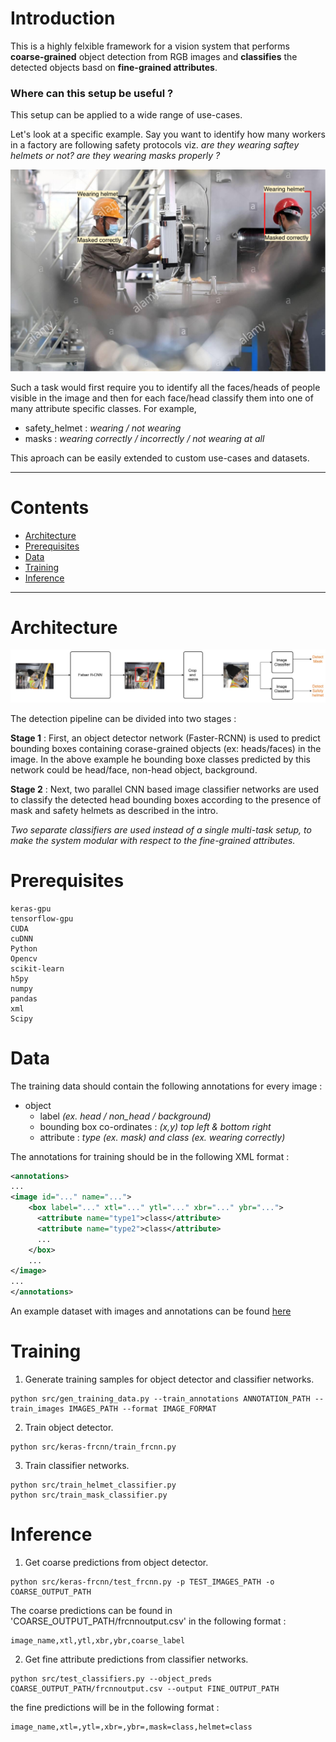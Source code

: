 # Introduction <span id = "top"></span>

This is a highly felxible framework for a vision system that performs **coarse-grained** object detection from RGB images and **classifies** the detected objects basd on **fine-grained attributes**.

### Where can this setup be useful ?

This setup can be applied to a wide range of use-cases.  

Let's look at a specific example. Say you want to identify how many workers in a factory are following safety protocols viz. _are they wearing saftey helmets or not? are they wearing masks properly ?_

![example](./Supplementary/Ie_output.png)

Such a task would first require you to identify all the faces/heads of people visible in the image and then for each face/head classify them into one of many attribute specific classes. For example,
- safety_helmet : _wearing / not wearing_
- masks : _wearing correctly / incorrectly / not wearing at all_

This aproach can be easily extended to custom use-cases and datasets.  

----

# Contents

* [Architecture](#arch)
* [Prerequisites](#prerequisites)
* [Data](#data)
* [Training](#train)
* [Inference](#inf)

----

# Architecture <span id = "arch"></span>
![overview](./Supplementary/49D98D28-94DE-4D22-BB52-CFA89D5F7F2C.jpeg)

The detection pipeline can be divided into two stages :

**Stage 1** : First, an object detector network (Faster-RCNN) is used to predict bounding boxes containing corase-grained objects (ex: heads/faces) in the image. In the above example he bounding boxe classes predicted by this network could be head/face, non-head object, background. 

**Stage 2** : Next, two parallel CNN based image classifier networks are used to classify the detected head bounding boxes according to the presence of mask and safety helmets as described in the intro. 

_Two separate classifiers are used instead of a single multi-task setup, to make the system modular with respect to the fine-grained attributes._


# Prerequisites <span id = "prerequisites"></span>
```
keras-gpu
tensorflow-gpu
CUDA
cuDNN
Python
Opencv
scikit-learn
h5py
numpy
pandas
xml
Scipy
```


# Data <span id = "data"></span>

The training data should contain the following annotations for every image :

* object
    * label _(ex. head / non_head / background)_
    * bounding box co-ordinates : _(x,y) top left & bottom right_
    * attribute : _type (ex. mask) and class (ex. wearing correctly)_

The annotations for training should be in the following XML format :
```xml
<annotations>
...
<image id="..." name="...">
    <box label="..." xtl="..." ytl="..." xbr="..." ybr="...">
      <attribute name="type1">class</attribute>
      <attribute name="type2">class</attribute>
      ...
    </box>
    ...
</image>
...
</annotations>

```

An example dataset with images and annotations can be found [here](https://drive.google.com/drive/folders/1TFjsTFspmtyViBOmuCo-tBbXZ72GhVuG?usp=sharing)


# Training <span id = "train"></span>

1. Generate training samples for object detector and classifier networks.  
```
python src/gen_training_data.py --train_annotations ANNOTATION_PATH --train_images IMAGES_PATH --format IMAGE_FORMAT
```
2. Train object detector. 
```
python src/keras-frcnn/train_frcnn.py
```

3. Train classifier networks.
```
python src/train_helmet_classifier.py
python src/train_mask_classifier.py
```

# Inference <span id = "inf"></span>

1. Get coarse predictions from object detector.
```
python src/keras-frcnn/test_frcnn.py -p TEST_IMAGES_PATH -o COARSE_OUTPUT_PATH
```
The coarse predictions can be found in 'COARSE_OUTPUT_PATH/frcnnoutput.csv' in the following format :
```
image_name,xtl,ytl,xbr,ybr,coarse_label
```

2. Get fine attribute predictions from classifier networks.
```
python src/test_classifiers.py --object_preds COARSE_OUTPUT_PATH/frcnnoutput.csv --output FINE_OUTPUT_PATH
```
the fine predictions will be in the following format :
```
image_name,xtl=,ytl=,xbr=,ybr=,mask=class,helmet=class
```




